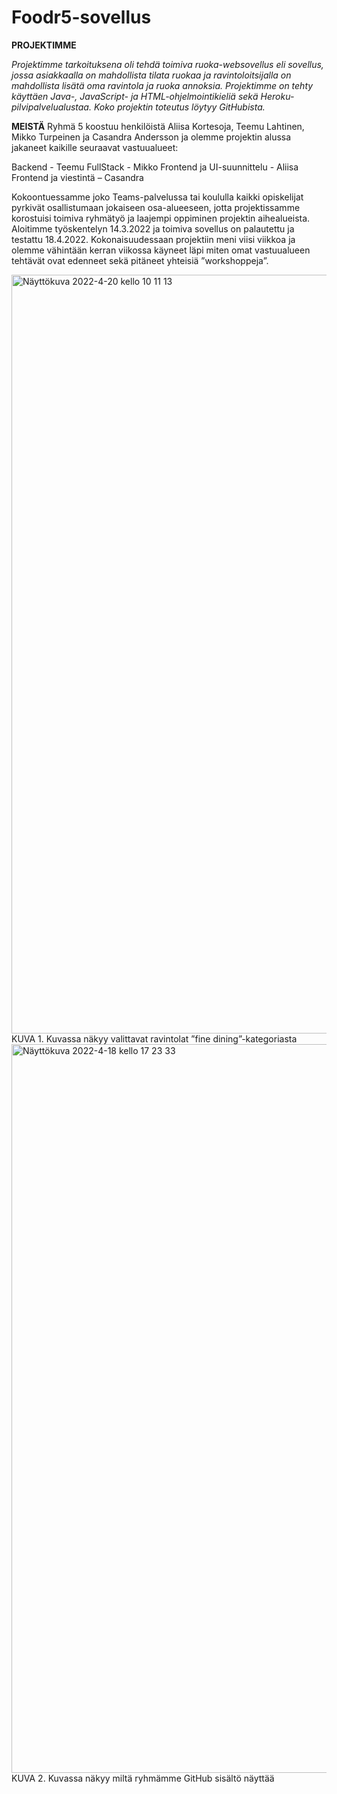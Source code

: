 # Foodr5-sovellus

**PROJEKTIMME**

_Projektimme tarkoituksena oli tehdä toimiva ruoka-websovellus eli sovellus, jossa asiakkaalla on 
mahdollista tilata ruokaa ja ravintoloitsijalla on mahdollista lisätä oma ravintola ja ruoka annoksia.  Projektimme on tehty käyttäen Java-, JavaScript- ja HTML-ohjelmointikieliä sekä Heroku-pilvipalvelualustaa. Koko projektin toteutus löytyy GitHubista._


**MEISTÄ**
Ryhmä 5 koostuu henkilöistä Aliisa Kortesoja, Teemu Lahtinen, Mikko Turpeinen ja Casandra Andersson ja olemme projektin alussa jakaneet kaikille seuraavat vastuualueet: 

Backend - Teemu 
FullStack - Mikko
Frontend ja UI-suunnittelu - Aliisa
Frontend ja viestintä – Casandra

Kokoontuessamme joko Teams-palvelussa tai koululla kaikki opiskelijat pyrkivät osallistumaan jokaiseen osa-alueeseen, jotta projektissamme korostuisi toimiva ryhmätyö ja laajempi oppiminen projektin aihealueista. Aloitimme työskentelyn 14.3.2022 ja toimiva sovellus on palautettu ja testattu 18.4.2022. Kokonaisuudessaan projektiin meni viisi viikkoa ja olemme vähintään kerran viikossa käyneet läpi miten omat vastuualueen tehtävät ovat edenneet sekä pitäneet yhteisiä ”workshoppeja”.




<img width="1214" alt="Näyttökuva 2022-4-20 kello 10 11 13" src="https://user-images.githubusercontent.com/93472660/164181575-610dbd7e-dff5-4831-b321-fa30376684e9.png">
KUVA 1. Kuvassa näkyy valittavat ravintolat ”fine dining”-kategoriasta
<img width="1166" alt="Näyttökuva 2022-4-18 kello 17 23 33" src="https://user-images.githubusercontent.com/93472660/164181604-42b3478f-6b73-42c4-a9a9-4f438ec4d680.png">
KUVA 2. Kuvassa näkyy miltä ryhmämme GitHub sisältö näyttää
